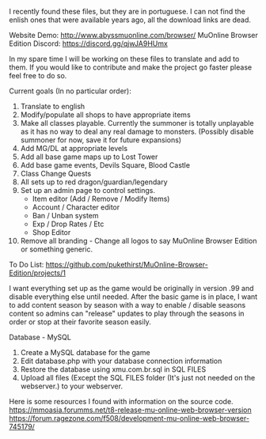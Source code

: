 I recently found these files, but they are in portuguese. I can not find the enlish ones that were available years ago, all the download links are dead. 

Website Demo: http://www.abyssmuonline.com/browser/
MuOnline Browser Edition Discord: https://discord.gg/qjwJA9HUmx 

In my spare time I will be working on these files to translate and add to them. If you would like to contribute and make the project go faster please feel free to do so.

Current goals (In no particular order):
1) Translate to english
2) Modify/populate all shops to have appropriate items
3) Make all classes playable. Currently the summoner is totally unplayable as it has no way to deal any real damage to monsters. (Possibly disable summoner for now, save it for future expansions)
4) Add MG/DL at appropriate levels
5) Add all base game maps up to Lost Tower
6) Add base game events, Devils Square, Blood Castle
7) Class Change Quests
8) All sets up to red dragon/guardian/legendary
9) Set up an admin page to control settings.
	- Item editor (Add / Remove / Modify Items)
	- Account / Character editor
	- Ban / Unban system
	- Exp / Drop Rates / Etc
	- Shop Editor
10) Remove all branding - Change all logos to say MuOnline Browser Edition or something generic.

To Do List: https://github.com/pukethirst/MuOnline-Browser-Edition/projects/1

I want everything set up as the game would be originally in version .99 and disable everything else until needed. After the basic game is in place, I want to add content season by season with a way to enable / disable seasons content so admins can "release" updates to play through the seasons in order or stop at their favorite season easily.

Database - MySQL
1) Create a MySQL database for the game
2) Edit database.php with your database connection information
3) Restore the database using xmu.com.br.sql in SQL FILES
4) Upload all files (Except the SQL FILES folder (It's just not needed on the webserver.) to your webserver.

Here is some resources I found with information on the source code.
https://mmoasia.forumms.net/t8-release-mu-online-web-browser-version
https://forum.ragezone.com/f508/development-mu-online-web-browser-745179/